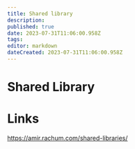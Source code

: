 ```yaml
---
title: Shared library
description: 
published: true
date: 2023-07-31T11:06:00.958Z
tags: 
editor: markdown
dateCreated: 2023-07-31T11:06:00.958Z
---
```


# Shared Library

# Links

https://amir.rachum.com/shared-libraries/